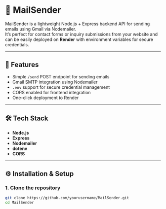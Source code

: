# 📧 MailSender

MailSender is a lightweight Node.js + Express backend API for sending emails using Gmail via Nodemailer.  
It’s perfect for contact forms or inquiry submissions from your website and can be easily deployed on **Render** with environment variables for secure credentials.

---

## 🚀 Features
- Simple `/send` POST endpoint for sending emails  
- Gmail SMTP integration using Nodemailer  
- `.env` support for secure credential management  
- CORS enabled for frontend integration  
- One-click deployment to Render  

---

## 🛠️ Tech Stack
- **Node.js**
- **Express**
- **Nodemailer**
- **dotenv**
- **CORS**

---

## ⚙️ Installation & Setup

### 1. Clone the repository
```bash
git clone https://github.com/yourusername/MailSender.git
cd MailSender
